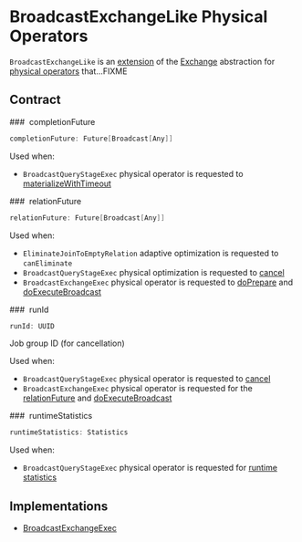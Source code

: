 # BroadcastExchangeLike Physical Operators

`BroadcastExchangeLike` is an [extension](#contract) of the [Exchange](Exchange.md) abstraction for [physical operators](#implementations) that...FIXME

## Contract

### <span id="completionFuture"> completionFuture

```scala
completionFuture: Future[Broadcast[Any]]
```

Used when:

* `BroadcastQueryStageExec` physical operator is requested to [materializeWithTimeout](../adaptive-query-execution/BroadcastQueryStageExec.md#materializeWithTimeout)

### <span id="relationFuture"> relationFuture

```scala
relationFuture: Future[Broadcast[Any]]
```

Used when:

* `EliminateJoinToEmptyRelation` adaptive optimization is requested to `canEliminate`
* `BroadcastQueryStageExec` physical optimization is requested to [cancel](../adaptive-query-execution/BroadcastQueryStageExec.md#cancel)
* `BroadcastExchangeExec` physical operator is requested to [doPrepare](BroadcastExchangeExec.md#doPrepare) and [doExecuteBroadcast](BroadcastExchangeExec.md#doExecuteBroadcast)

### <span id="runId"> runId

```scala
runId: UUID
```

Job group ID (for cancellation)

Used when:

* `BroadcastQueryStageExec` physical operator is requested to [cancel](../adaptive-query-execution/BroadcastQueryStageExec.md#cancel)
* `BroadcastExchangeExec` physical operator is requested for the [relationFuture](BroadcastExchangeExec.md#relationFuture) and [doExecuteBroadcast](BroadcastExchangeExec.md#doExecuteBroadcast)

### <span id="runtimeStatistics"> runtimeStatistics

```scala
runtimeStatistics: Statistics
```

Used when:

* `BroadcastQueryStageExec` physical operator is requested for [runtime statistics](../adaptive-query-execution/BroadcastQueryStageExec.md#getRuntimeStatistics)

## Implementations

* [BroadcastExchangeExec](BroadcastExchangeExec.md)
